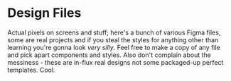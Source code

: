 # Design Files
Actual pixels on screens and stuff; here's a bunch of various Figma files, some are real projects and if you steal the styles for anything other than learning you're gonna look *very silly*. Feel free to make a copy of any file and pick apart components and styles. Also don't complain about the messiness - these are in-flux real designs not some packaged-up perfect templates. Cool.